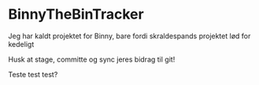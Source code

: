 # BinnyTheBinTracker
Jeg har kaldt projektet for Binny, bare fordi skraldespands projektet lød for kedeligt

Husk at stage, committe og sync jeres bidrag til git!

Teste test test?